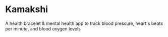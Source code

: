 # Kamakshi
A health bracelet &amp; mental health app to track blood pressure, heart's beats per minute, and blood oxygen levels 
